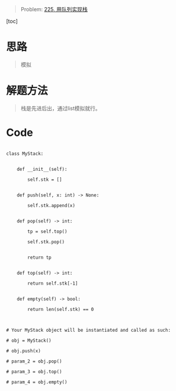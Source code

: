 > Problem: [225. 用队列实现栈](https://leetcode.cn/problems/implement-stack-using-queues/description/)

[toc]

# 思路

> 模拟

# 解题方法

> 栈是先进后出，通过list模拟就行。

# Code

```Python3

class MyStack:


    def __init__(self):

        self.stk = []


    def push(self, x: int) -> None:

        self.stk.append(x)


    def pop(self) -> int:

        tp = self.top()

        self.stk.pop()


        return tp


    def top(self) -> int:

        return self.stk[-1] 


    def empty(self) -> bool:

        return len(self.stk) == 0



# Your MyStack object will be instantiated and called as such:

# obj = MyStack()

# obj.push(x)

# param_2 = obj.pop()

# param_3 = obj.top()

# param_4 = obj.empty()

```
